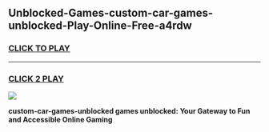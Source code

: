 
## Unblocked-Games-custom-car-games-unblocked-Play-Online-Free-a4rdw
<h3>
<a href="https://premium76.site?title=custom-car-games-unblocked&ref=26A">CLICK TO PLAY</a></h3>
<hr>

<h3>
<a href="https://premium76.site?title=custom-car-games-unblocked&ref=26A">CLICK 2 PLAY</a>
  
</h3>

<a href="https://premium76.site?title=custom-car-games-unblocked&ref=26A"><img src="https://clearcache.store/games.png"></a>


**custom-car-games-unblocked games unblocked: Your Gateway to Fun and Accessible Online Gaming**
